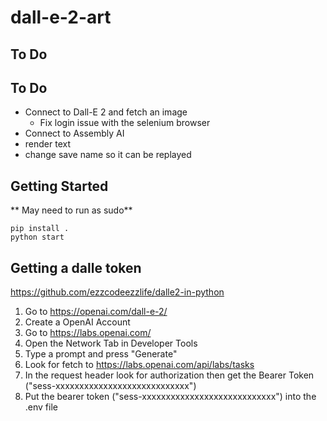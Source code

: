 # dall-e-2-art

## To Do

## To Do

- Connect to Dall-E 2 and fetch an image
    - Fix login issue with the selenium browser
- Connect to Assembly AI
- render text
- change save name so it can be replayed

## Getting Started

** May need to run as sudo**

```
pip install .
python start
```


## Getting a dalle token

https://github.com/ezzcodeezzlife/dalle2-in-python

1. Go to https://openai.com/dall-e-2/
2. Create a OpenAI Account
3. Go to https://labs.openai.com/
4. Open the Network Tab in Developer Tools
5. Type a prompt and press "Generate"
6. Look for fetch to https://labs.openai.com/api/labs/tasks
7. In the request header look for authorization then get the Bearer Token ("sess-xxxxxxxxxxxxxxxxxxxxxxxxxxxx")
8. Put the bearer token ("sess-xxxxxxxxxxxxxxxxxxxxxxxxxxxx") into the .env file

